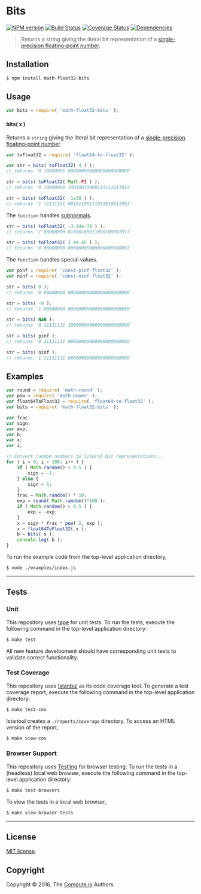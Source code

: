 Bits
===
[![NPM version][npm-image]][npm-url] [![Build Status][build-image]][build-url] [![Coverage Status][coverage-image]][coverage-url] [![Dependencies][dependencies-image]][dependencies-url]

> Returns a string giving the literal bit representation of a [single-precision floating-point number][ieee754].


## Installation

``` bash
$ npm install math-float32-bits
```


## Usage

``` javascript
var bits = require( 'math-float32-bits' );
```

#### bits( x )

Returns a `string` giving the literal bit representation of a [single-precision floating-point number][ieee754].

``` javascript
var toFloat32 = require( 'float64-to-float32' );

var str = bits( toFloat32( 4 ) );
// returns '0 10000001 00000000000000000000000'

str = bits( toFloat32( Math.PI ) );
// returns '0 10000000 10010010000111111011011'

str = bits( toFloat32( -1e38 ) );
// returns '1 11111101 00101100111011010011001'
```

The `function` handles [subnormals][subnormals].

``` javascript
str = bits( toFloat32( -3.14e-39 ) );
// returns '1 00000000 01000100011000100001011'

str = bits( toFloat32( 1.4e-45 ) );
// returns '0 00000000 00000000000000000000001'
```

The `function` handles special values.

``` javascript
var pinf = require( 'const-pinf-float32' );
var ninf = require( 'const-ninf-float32' );

str = bits( 0 );
// returns '0 00000000 00000000000000000000000'

str = bits( -0 );
// returns '1 00000000 00000000000000000000000'

str = bits( NaN );
// returns '0 11111111 10000000000000000000000'

str = bits( pinf );
// returns '0 11111111 00000000000000000000000'

str = bits( ninf );
// returns '1 11111111 00000000000000000000000'
```


## Examples

``` javascript
var round = require( 'math-round' );
var pow = require( 'math-power' );
var float64ToFloat32 = require( 'float64-to-float32' );
var bits = require( 'math-float32-bits' );

var frac;
var sign;
var exp;
var b;
var x;
var i;

// Convert random numbers to literal bit representations...
for ( i = 0; i < 100; i++ ) {
	if ( Math.random() < 0.5 ) {
		sign = -1;
	} else {
		sign = 1;
	}
	frac = Math.random() * 10;
	exp = round( Math.random()*100 );
	if ( Math.random() < 0.5 ) {
		exp = -exp;
	}
	x = sign * frac * pow( 2, exp );
	x = float64ToFloat32( x );
	b = bits( x );
	console.log( b );
}
```

To run the example code from the top-level application directory,

``` bash
$ node ./examples/index.js
```


---
## Tests

### Unit

This repository uses [tape][tape] for unit tests. To run the tests, execute the following command in the top-level application directory:

``` bash
$ make test
```

All new feature development should have corresponding unit tests to validate correct functionality.


### Test Coverage

This repository uses [Istanbul][istanbul] as its code coverage tool. To generate a test coverage report, execute the following command in the top-level application directory:

``` bash
$ make test-cov
```

Istanbul creates a `./reports/coverage` directory. To access an HTML version of the report,

``` bash
$ make view-cov
```


### Browser Support

This repository uses [Testling][testling] for browser testing. To run the tests in a (headless) local web browser, execute the following command in the top-level application directory:

``` bash
$ make test-browsers
```

To view the tests in a local web browser,

``` bash
$ make view-browser-tests
```

<!-- [![browser support][browsers-image]][browsers-url] -->


---
## License

[MIT license](http://opensource.org/licenses/MIT).


## Copyright

Copyright &copy; 2016. The [Compute.io][compute-io] Authors.


[npm-image]: http://img.shields.io/npm/v/math-float32-bits.svg
[npm-url]: https://npmjs.org/package/math-float32-bits

[build-image]: http://img.shields.io/travis/math-io/float32-bits/master.svg
[build-url]: https://travis-ci.org/math-io/float32-bits

[coverage-image]: https://img.shields.io/codecov/c/github/math-io/float32-bits/master.svg
[coverage-url]: https://codecov.io/github/math-io/float32-bits?branch=master

[dependencies-image]: http://img.shields.io/david/math-io/float32-bits.svg
[dependencies-url]: https://david-dm.org/math-io/float32-bits

[dev-dependencies-image]: http://img.shields.io/david/dev/math-io/float32-bits.svg
[dev-dependencies-url]: https://david-dm.org/dev/math-io/float32-bits

[github-issues-image]: http://img.shields.io/github/issues/math-io/float32-bits.svg
[github-issues-url]: https://github.com/math-io/float32-bits/issues

[tape]: https://github.com/substack/tape
[istanbul]: https://github.com/gotwarlost/istanbul
[testling]: https://ci.testling.com

[compute-io]: https://github.com/compute-io/
[ieee754]: https://en.wikipedia.org/wiki/IEEE_754-2008
[subnormals]: https://en.wikipedia.org/wiki/Denormal_number

